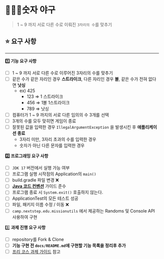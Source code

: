 # 🧑🏻‍💻숫자 야구
> 1 ~ 9 까지 서로 다른 수로 이뤄진 `3자리의 수`를 맞추기

## ⭐ 요구 사항

---

**1️⃣ 기능 요구 사항**

- [ ]  1 ~ 9 까지 서로 다른 수로 이루어진 3자리의 수를 맞추기
- [ ]  같은 수가 같은 자리인 경우 **스트라이크**, 다른 자리인 경우 **볼**, 같은 수가 전혀 없다면 **낫싱**
   - ex) 425
      - 123 ⇒ 1 스트라이크
      - 456 ⇒ 1볼 1스트라이크
      - 789 ⇒ 낫싱
- [ ]  컴퓨터가 1 ~ 9 까지의 서로 다른 임의의 수 3개를 선택
- [ ]  3개의 수를 모두 맞히면 게임이 종료
- [ ]  잘못된 값을 입력한 경우 `IllegalArgumentException` 을 발생시킨 후 **애플리케이션 종료**
   - 3자리 미만, 3자리 초과의 수를 입력한 경우
   - 숫자가 아닌 다른 문자를 입력한 경우


**2️⃣ 프로그래밍 요구 사항**

- [ ]  `JDK 17` 버전에서 실행 가능 여부
- [ ]  프로그램 실행 시작점의 Application의 `main()`
- [ ]  build.gradle 파일 변경 ❌
- [ ]  [**Java 코드 컨벤션**](https://github.com/woowacourse/woowacourse-docs/tree/main/styleguide/java) 가이드 준수
- [ ]  프로그램 종료 시 `System.exit()` 호출하지 않는다.
- [ ]  ApplicationTest의 모든 테스트 성공
- [ ]  파일, 패키지 이름 수정 / 이동 ❌
- [ ]  `camp.nextstep.edu.missionutils` 에서 제공하는 Randoms 및 Console API 사용하여 구현

3️⃣ **과제 진행 요구 사항**

- [ ]  repository를 Fork & Clone
- [ ]  **기능 구현 전 `docs/README.md`에 구현할 기능 목록을 정리후 추가**
- [ ]  [프리 코스 과제 가이드](https://www.notion.so/Github-Actions-6beab55a4d6644bd81c199ef406ab2cc?pvs=21) 참고

